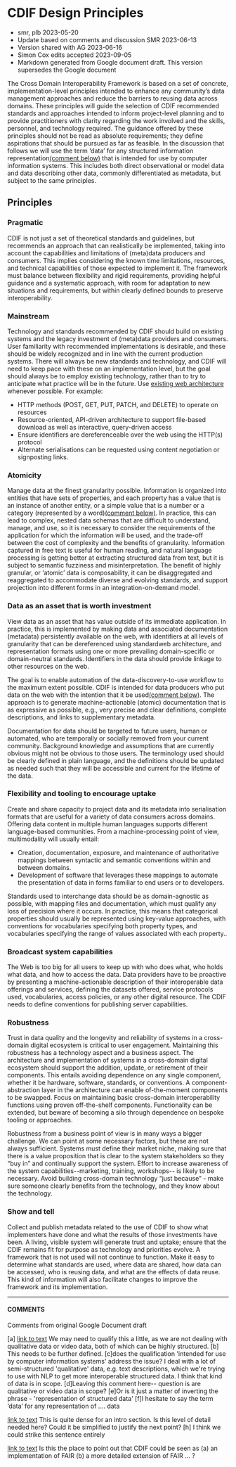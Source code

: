﻿# CDIF Design Principles

* smr, plb   2023-05-20
* Update based on comments and discussion SMR 2023-06-13
* Version shared with AG 2023-06-16
* Simon Cox edits accepted 2023-09-05
* Markdown generated from Google document draft. This version supersedes the Google document

The Cross Domain Interoperability Framework is based on a set of concrete, implementation-level principles intended to enhance any community’s data management approaches and reduce the barriers to reusing data across domains.  These principles will guide the selection of CDIF recommended standards and approaches intended to inform project-level planning and to provide practitioners with clarity regarding the work involved and the skills, personnel, and technology required.  The guidance offered by these principles should not be read as absolute requirements; they define aspirations that should be pursued as far as feasible.
In the discussion that follows we will use the term ‘data’ for any structured information representation<a name="linka"/>[(comment below)](#comment-abcdef) that is intended for use by computer information systems.  This includes both direct observational or model data and data describing other data, commonly differentiated as metadata, but subject to the same principles.
## Principles
### Pragmatic
CDIF is not just a set of theoretical standards and guidelines, but recommends an approach that can realistically be implemented, taking into account the capabilities and limitations of (meta)data producers and consumers.  This implies considering the known time limitations, resources, and technical capabilities of those expected to implement it. The framework must balance between flexibility and rigid requirements, providing helpful guidance and a systematic approach, with room for adaptation to new situations and requirements, but within clearly defined bounds to preserve interoperability.
### Mainstream
Technology and standards recommended by CDIF should build on existing systems and the legacy investment of (meta)data providers and consumers. User familiarity with recommended implementations is desirable, and these should be widely recognized and in line with the current production systems. There will always be new standards and technology, and CDIF will need to keep pace with these on an implementation level, but the goal should always be to employ existing technology, rather than to try to  anticipate what practice will be in the future.
Use [existing web architecture](https://www.w3.org/TR/webarch/) whenever possible. For example:
* HTTP methods (POST, GET, PUT, PATCH, and DELETE) to operate on resources
* Resource-oriented, API-driven architecture to support file-based download as well as interactive, query-driven access
* Ensure identifiers are dereferenceable over the web using the HTTP(s) protocol
* Alternate serialisations  can be requested using content negotiation or signposting links.
### Atomicity
Manage data at the finest granularity possible.  Information is organized into entities that have sets of properties, and each property has a value that is an instance of another entity, or a simple value that is a number or a category (represented by a word)<a name="linkg"/>[(comment below)](#comment-gh).  In practice, this can lead to complex, nested data schemas that are difficult to understand, manage, and use, so it is necessary to consider the requirements of the application for which the information will be used,  and the trade-off between the cost of complexity and the benefits of granularity.  Information captured in free text is useful for human reading, and natural language processing is getting better at extracting structured data from text, but it is subject to semantic fuzziness and misinterpretation. The benefit of highly granular, or ‘atomic’ data is composability,  it can be disaggregated and reaggregated to accommodate diverse and evolving standards, and support projection into different forms in an integration-on-demand model.  
### Data as an asset that is worth investment
View data as an asset that has value outside of its immediate application. In practice, this is implemented by making data and associated documentation (metadata) persistently available on the web, with identifiers at all levels of granularity that can be dereferenced using standardweb architecture, and representation formats using one or more prevailing domain-specific or domain-neutral standards.   Identifiers in the data should provide linkage to other resources on the web. 

The goal is to enable automation of the data-discovery-to-use workflow to the maximum extent possible. CDIF is intended for data producers who put data on the web with the intention that it be used<a name="linki"/>[(comment below)](#comment-i). The approach is to generate machine-actionable (atomic) documentation that is as expressive as possible, e.g., very precise and clear definitions, complete descriptions, and links to supplementary metadata.

Documentation for data should be targeted to future users, human or automated, who are temporally or socially removed from your current community. Background knowledge and assumptions that are currently obvious might not be obvious to those users. The terminology used should be clearly defined in plain language, and the definitions should be updated as needed such that they will be accessible and current for the lifetime of the data.
### Flexibility and tooling to encourage uptake
Create and share capacity to project data and its metadata into serialisation formats that are useful for a variety of data consumers across domains. Offering data content in multiple human languages supports different language-based communities. From a machine-processing point of view, multimodality will usually entail:
* Creation, documentation, exposure, and maintenance of authoritative mappings between syntactic and semantic conventions within and between domains.
* Development of software that leverages these mappings to automate the presentation of data in forms familiar to end users or to developers. 

Standards used to interchange data should be as domain-agnostic as possible, with mapping files and documentation, which must qualify any loss of precision where it occurs. In practice, this means that categorical properties should usually be represented using key-value approaches, with conventions for vocabularies specifying both property types, and vocabularies specifying the range of values associated with each property..
### Broadcast system capabilities
The Web is too big for all users to keep up with who does what, who holds what data, and how to access the data.  Data providers have to be proactive by presenting a machine-actionable description of their interoperable data offerings and services, defining the datasets offered, service protocols used, vocabularies, access policies, or any other digital resource. The CDIF needs to define conventions for publishing server capabilities.
### Robustness
Trust in data quality and the longevity and reliability of systems in a cross-domain digital ecosystem is critical to user engagement. Maintaining this robustness has a technology aspect and a business aspect. The architecture and implementation of systems in a cross-domain digital ecosystem should support the addition, update, or retirement of their components. This entails avoiding dependence on any single component, whether it be hardware, software, standards, or conventions. A component-abstraction layer in the architecture can enable of-the-moment components to be swapped. Focus on maintaining basic cross-domain interoperability functions using proven off-the-shelf components. Functionality can be extended, but beware of becoming a silo through dependence on bespoke tooling or approaches. 

Robustness from a business point of view is in many ways a bigger challenge. We can point at some necessary factors, but these are not always sufficient. Systems must define their market niche, making sure that there is a value proposition that is clear to the system stakeholders so they “buy in” and continually support the system. Effort to increase awareness of the system capabilities--marketing, training, workshops-- is likely to be necessary.  Avoid building cross-domain technology “just because” - make sure someone clearly benefits from the technology, and they know about the technology.
### Show and tell
Collect and publish metadata related to the use of CDIF to show what implementers have done and what the results of those investments have been. A living, visible system will generate trust and uptake; ensure that the CDIF remains fit for purpose as technology and priorities evolve. A framework that is not used will not continue to function. Make it easy to determine what standards are used, where data are shared, how data can be accessed, who is reusing data, and what are the effects of data reuse. This kind of information will also  facilitate changes to improve the framework and its implementation.
________________

#### COMMENTS 
Comments from original Google Document draft

[a] <a name="comment-abcdef"/>[link to text](#linka) We may need to qualify this a little, as we are not dealing with qualitative data or video data, both of which can be highly structured. 
[b] This needs to be further defined.
[c]does the qualification 'intended for use by computer information systems' address the issue?  I deal with a lot of semi-structured 'qualitative' data, e.g. text descriptions, which we're trying to use with NLP to get more interoperable structured data. I think that kind of data is in scope.
[d]Leaving this comment here-- question is are qualitative or video data in scope?
[e]Or is it just a matter of inverting the phrase - 
'representation of structured data'
[f]I hesitate to say the term ‘data’ for any representation of .... data

<a name="comment-gh"/>[link to text](#linkg) This is quite dense for an intro section. Is this level of detail needed here? Could it be simplified to justify the next point?
[h] I think we could strike this sentence entirely

<a name="comment-i"/>[link to text](#linki) Is this the place to point out that CDIF could be seen as 
(a) an implementation of FAIR 
(b) a more detailed extension of FAIR ... ?
